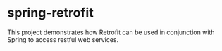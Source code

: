 # spring-retrofit

This project demonstrates how Retrofit can be used in conjunction with Spring to access restful web services.
